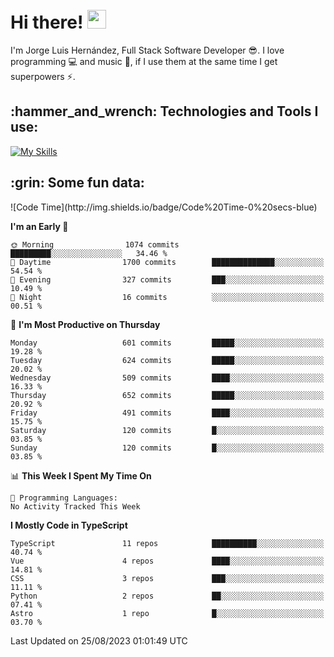 <h1 align="left">
 <abc>
  <br>Hi there! <img src="https://user-images.githubusercontent.com/42378118/110234147-e3259600-7f4e-11eb-95be-0c4047144dea.gif" width="30"><br>
 </abc>
</h1>

I'm Jorge Luis Hernández, Full Stack Software Developer :sunglasses:. I love programming :computer: and music :musical_score:, if I use them at the same time I get superpowers :zap:. 


<h2 align="left">:hammer_and_wrench: Technologies and Tools I use:</h2>

[![My Skills](https://skillicons.dev/icons?i=js,ts,html,css,py,vue,react,next,nest,postgres,mysql)](https://skillicons.dev)

<h2 align="left">:grin: Some fun data:</h2>
<!--START_SECTION:waka-->
![Code Time](http://img.shields.io/badge/Code%20Time-0%20secs-blue)

**I'm an Early 🐤** 

```text
🌞 Morning                1074 commits        █████████░░░░░░░░░░░░░░░░   34.46 % 
🌆 Daytime                1700 commits        ██████████████░░░░░░░░░░░   54.54 % 
🌃 Evening                327 commits         ███░░░░░░░░░░░░░░░░░░░░░░   10.49 % 
🌙 Night                  16 commits          ░░░░░░░░░░░░░░░░░░░░░░░░░   00.51 % 
```
📅 **I'm Most Productive on Thursday** 

```text
Monday                   601 commits         █████░░░░░░░░░░░░░░░░░░░░   19.28 % 
Tuesday                  624 commits         █████░░░░░░░░░░░░░░░░░░░░   20.02 % 
Wednesday                509 commits         ████░░░░░░░░░░░░░░░░░░░░░   16.33 % 
Thursday                 652 commits         █████░░░░░░░░░░░░░░░░░░░░   20.92 % 
Friday                   491 commits         ████░░░░░░░░░░░░░░░░░░░░░   15.75 % 
Saturday                 120 commits         █░░░░░░░░░░░░░░░░░░░░░░░░   03.85 % 
Sunday                   120 commits         █░░░░░░░░░░░░░░░░░░░░░░░░   03.85 % 
```


📊 **This Week I Spent My Time On** 

```text
💬 Programming Languages: 
No Activity Tracked This Week
```

**I Mostly Code in TypeScript** 

```text
TypeScript               11 repos            ██████████░░░░░░░░░░░░░░░   40.74 % 
Vue                      4 repos             ████░░░░░░░░░░░░░░░░░░░░░   14.81 % 
CSS                      3 repos             ███░░░░░░░░░░░░░░░░░░░░░░   11.11 % 
Python                   2 repos             ██░░░░░░░░░░░░░░░░░░░░░░░   07.41 % 
Astro                    1 repo              █░░░░░░░░░░░░░░░░░░░░░░░░   03.70 % 
```




 Last Updated on 25/08/2023 01:01:49 UTC
<!--END_SECTION:waka-->
